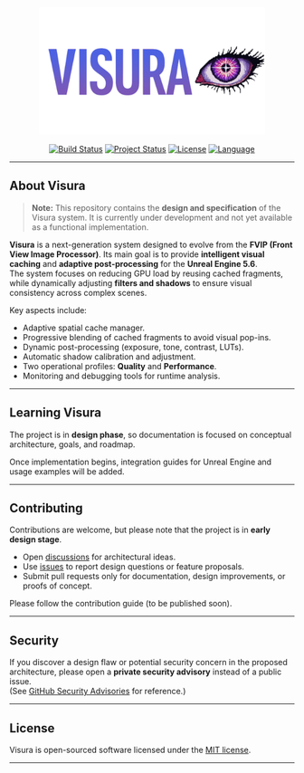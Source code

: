 <p align="center">
    <a href="https://github.com/escolhendo/visura" target="_blank">
        <img src="docs/visura.png" width="400" alt="Visura Logo">
    </a>
</p>

<p align="center">
    <a href="https://github.com/<seu-usuario>/visura/actions"><img src="https://img.shields.io/badge/build-pending-lightgrey" alt="Build Status"></a>
    <a href="#"><img src="https://img.shields.io/badge/status-design--specification-blue" alt="Project Status"></a>
    <a href="#"><img src="https://img.shields.io/badge/license-MIT-green" alt="License"></a>
    <a href="#"><img src="https://img.shields.io/badge/language-C%2B%2B-brightgreen" alt="Language"></a>
</p>

---

## About Visura

> **Note:** This repository contains the **design and specification** of the Visura system. It is currently under development and not yet available as a functional implementation.

**Visura** is a next-generation system designed to evolve from the **FVIP (Front View Image Processor)**. Its main goal is to provide **intelligent visual caching** and **adaptive post-processing** for the **Unreal Engine 5.6**.  
The system focuses on reducing GPU load by reusing cached fragments, while dynamically adjusting **filters and shadows** to ensure visual consistency across complex scenes.

Key aspects include:

- Adaptive spatial cache manager.  
- Progressive blending of cached fragments to avoid visual pop-ins.  
- Dynamic post-processing (exposure, tone, contrast, LUTs).  
- Automatic shadow calibration and adjustment.  
- Two operational profiles: **Quality** and **Performance**.  
- Monitoring and debugging tools for runtime analysis.  

---

## Learning Visura

The project is in **design phase**, so documentation is focused on conceptual architecture, goals, and roadmap.  

Once implementation begins, integration guides for Unreal Engine and usage examples will be added.

---

## Contributing

Contributions are welcome, but please note that the project is in **early design stage**.  

- Open [discussions](https://github.com/escolhendo/visura/discussions) for architectural ideas.  
- Use [issues](https://github.com/escolhendo/visura/issues) to report design questions or feature proposals.  
- Submit pull requests only for documentation, design improvements, or proofs of concept.  

Please follow the contribution guide (to be published soon).

---

## Security

If you discover a design flaw or potential security concern in the proposed architecture, please open a **private security advisory** instead of a public issue.  
(See [GitHub Security Advisories](https://docs.github.com/en/code-security/security-advisories) for reference.)

---

## License

Visura is open-sourced software licensed under the [MIT license](LICENSE).

---
